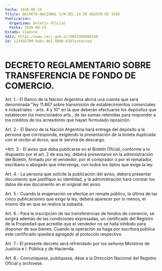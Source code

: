 ```yaml
---
Fecha: 1936-08-14
Título: DECRETO NACIONAL S/N DEL 14 DE AGOSTO DE 1936
Publicación:
  Organismo: Boletín Oficial
  Fecha: 1936-08-19
Estado: Vigente
SAIJ: https://www.saij.gob.ar/DN19360088168
Id: 123456789-0abc-861-8800-6391soterced
---
```

# DECRETO REGLAMENTARIO SOBRE TRANSFERENCIA DE FONDO DE COMERCIO.

<a id="1"></a>
Art. 1.- El Banco de la Nación Argentina abrirá una cuenta que será denominada  "ley  11.867 sobre transmisión de establecimientos comerciales e industriales  -  arts.  4  y  10"  en  la que deberán efectuarse los depósitos que establecen los mencionados  arts.,  de las    sumas  retenidas  para responder  a  los  créditos  de  los acreedores que hayan formulado oposición.

<a id="2"></a>
Art.  2.-  El  Banco  de  la Nación Argentina hará entrega del depósito a la persona que corresponda,  exigiendo  la  presentación de  la  boleta duplicada con el recibo al dorso, que le servirá  de descargo.

<a id="3"></a>
*Art.  3.- El aviso que deba publicarse en el Boletín Oficial, conforme  a  lo  dispuesto  por  el  art.  2  de  esa  ley,  deberá presentarse en  la administración  del  Boletín,  firmado  por  el vendedor,  por el comprador o por el rematador, escribano o abogado que intervenga, con todos los datos que exige la ley.

<a id="4"></a>
Art.  4.-  La  persona  que solicite la publicación del aviso, deberá presentar  documento que  justifique  su  identidad,  y  la administración hará  constar  los  datos  de  ese  documento  en el original del aviso.

<a id="5"></a>
Art. 5.- Cuando la enajenación se efectúe en remate público, la última  de las  cinco  publicaciones  que  exige  la  ley,  deberá aparecer  por  lo menos, el mismo día en que se realice la subasta.

<a id="6"></a>
Art. 6.- Para la inscripción de las transferencias de fondos de comercio, se  exigirá  además  de  las  condiciones expresadas, un certificado  del Registro  de  la Propiedad que  acredite  que  el vendedor no se halla inhibido para  disponer  de sus bienes. Cuando la  operación  se  haga por  escritura pública  este  certificado quedará agregado al protocolo respectivo.

<a id="7"></a>
Art.  7.-  El presente decreto será refrendado por los señores Ministros de Justicia e I. Pública y de Hacienda.

<a id="8"></a>
Art. 8.- Comuníquese, publíquese, dése a la Dirección Nacional del Registro Oficial y archívese.
